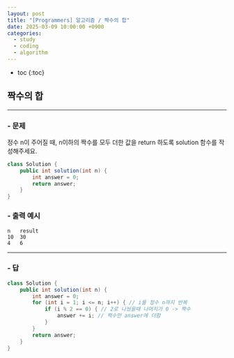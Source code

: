 ```yaml
---
layout: post
title: "[Programmers] 알고리즘 / 짝수의 합"
date: 2025-03-09 10:00:00 +0900
categories: 
  - study
  - coding
  - algorithm
---
```


* toc
{:toc}

## 짝수의 합

---

### - 문제

정수 n이 주어질 때, n이하의 짝수를 모두 더한 값을 return 하도록 solution 함수를 작성해주세요.

```java
class Solution {
    public int solution(int n) {
        int answer = 0;
        return answer;
    }
}
```

### - 출력 예시

```
n	result
10	30
4	6
```

<!-- >  -->

---

### - 답

```java
class Solution {
    public int solution(int n) {
        int answer = 0;
        for (int i = 1; i <= n; i++) { // i를 정수 n까지 반복
            if (i % 2 == 0) { // 2로 나눴을때 나머지가 0 -> 짝수
                answer += i; // 짝수만 answer에 더함
            }
        }
        return answer;
    }
}
```

<!--  -->
